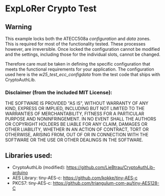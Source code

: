 # ExpLoRer Crypto Test

## Warning

This example locks both the ATECC508a _configuration_ and _data_ zones. This is required for most of the functionality tested. These processes however, are irreversible. Once locked the configuration cannot be modified and the settings, including those for the individual slots, cannot be changed.

Therefore care must be taken in defining the specific configuration that meets the functional requirements for your application. The configuration used here is the _w25\_test\_ecc\_configdata_ from the test code that ships with CryptoAuthLib.

### Disclaimer (from the included MIT License):
THE SOFTWARE IS PROVIDED "AS IS", WITHOUT WARRANTY OF ANY KIND, EXPRESS OR
IMPLIED, INCLUDING BUT NOT LIMITED TO THE WARRANTIES OF MERCHANTABILITY,
FITNESS FOR A PARTICULAR PURPOSE AND NONINFRINGEMENT. IN NO EVENT SHALL THE
AUTHORS OR COPYRIGHT HOLDERS BE LIABLE FOR ANY CLAIM, DAMAGES OR OTHER
LIABILITY, WHETHER IN AN ACTION OF CONTRACT, TORT OR OTHERWISE, ARISING FROM,
OUT OF OR IN CONNECTION WITH THE SOFTWARE OR THE USE OR OTHER DEALINGS IN THE
SOFTWARE.

## Libraries used:
  * CryptoAuthLib (modified): https://github.com/LieBtrau/CryptoAuthLib-arduino
  * AES Library: tiny-AES-c: https://github.com/kokke/tiny-AES-c
  * PKCS7: tiny-AES-c: https://github.com/triangulum-com-au/tiny-AES128-C 